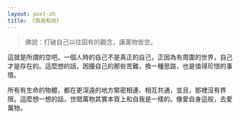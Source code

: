 ```yaml
---
layout: post-zh
title: 《我是和尚》
---
```


> 佛說：打破自己以往固有的觀念，讓萬物皆空。
>

這就是所謂的空吧。一個人時的自己不是真正的自己，正因為有周圍的世界，自己才是存在的。這麼想的話，困擾自己的那些苦難，換一種思路，也是值得珍惜的事情。

所有有生命的物體，都在更深遠的地方緊密相連、相互共通，並且，那裡沒有界限。這麼想一想的話，世間萬物其實本質上和自我是一樣的。像愛自身這般，去愛萬物。